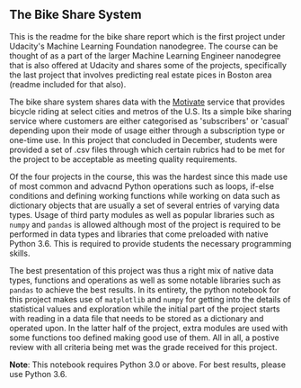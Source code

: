## The Bike Share System

This is the readme for the bike share report which is the first project under Udacity's Machine Learning Foundation nanodegree. The course can be thought of as a part of the larger Machine Learning Engineer nanodegree that is also offered at Udacity and shares some of the projects, specifically the last project that involves predicting real estate pices in Boston area (readme included for that also).

The bike share system shares data with the [Motivate](https://www.motivateco.com/) service that provides bicycle riding at select cities and metros of the U.S. Its a simple bike sharing service where customers are either categorised as 'subscribers' or 'casual' depending upon their mode of usage either through a subscription type or one-time use. In this project that concluded in December, students were provided a set of .csv files through which certain rubrics had to be met for the project to be acceptable as meeting quality requirements.

Of the four projects in the course, this was the hardest since this made use of most common and advacnd Python operations such as loops, if-else conditions and defining working functions while working on data such as dictionary objects that are usually a set of several entries of varying data types. Usage of third party modules as well as popular libraries such as `numpy` and `pandas` is allowed although most of the project is required to be performed in data types and libraries that come preloaded with native Python 3.6. This is required to provide students the necessary programming skills.

The best presentation of this project was thus a right mix of native data types, functions and operations as well as some notable libraries such as `pandas` to achieve the best results. In its entirety, the python notebook for this project makes use of `matplotlib` and `numpy` for getting into the details of statistical values and exploration while the initial part of the project starts with reading in a data file that needs to be stored as a dictionary and operated upon. In the latter half of the project, extra modules are used with some functions too defined making good use of them. All in all, a postive review with all criteria being met was the grade received for this project.

**Note**: This notebook requires Python 3.0 or above. For best results, please use Python 3.6.
